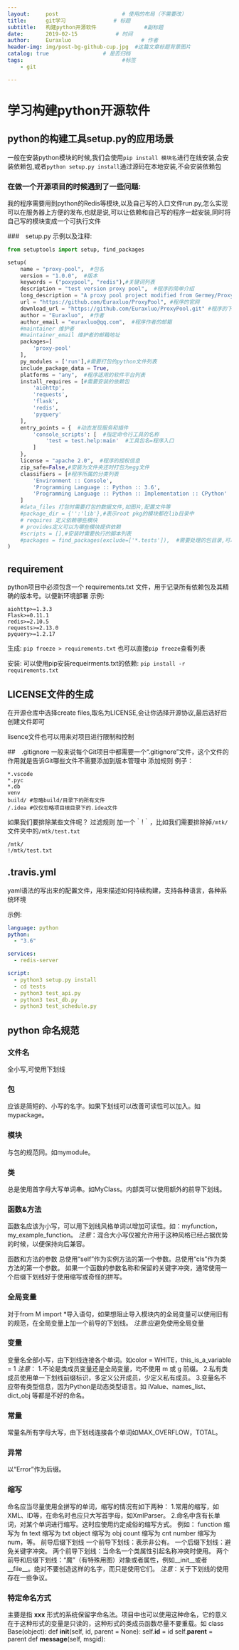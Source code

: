 ```yaml
---
layout:     post                    # 使用的布局（不需要改）
title:      git学习               # 标题 
subtitle:   构建python开源软件               #副标题
date:       2019-02-15            # 时间
author:     Euraxluo                      # 作者
header-img: img/post-bg-github-cup.jpg  #这篇文章标题背景图片
catalog: true                 # 是否归档
tags:                               #标签
    - git

---
```

# 学习构建python开源软件

## python的构建工具setup.py的应用场景
一般在安装python模块的时候,我们会使用`pip install 模块名`进行在线安装,会安装依赖包,或者`python setup.py install`通过源码在本地安装,不会安装依赖包

### 在做一个开源项目的时候遇到了一些问题:
我的程序需要用到python的Redis等模块,以及自己写的入口文件run.py,怎么实现可以在服务器上方便的发布,也就是说,可以让依赖和自己写的程序一起安装,同时将自己写的模块变成一个可执行文件

###　setup.py
示例以及注释:
```python
from setuptools import setup, find_packages

setup(  
    name = "proxy-pool",  #包名
    version = "1.0.0",  #版本
    keywords = ("poxypool", "redis"),#关键词列表
    description = "test version proxy pool",  #程序的简单介绍
    long_description = "A proxy pool project modified from Germey/ProxyPool",  #程序的详细介绍
    url = "https://github.com/Euraxluo/ProxyPool", #程序的官网 
    download_url = "https://github.com/Euraxluo/ProxyPool.git" #程序的下载地址
    author = "Euraxluo",  #作者
    author_email = "euraxluo@qq.com",  #程序作者的邮箱
  	#maintainer 维护者
	#maintainer_email 维护者的邮箱地址
	packages=[
    	'proxy-pool'
	],
    py_modules = ['run'],#需要打包的python文件列表
    include_package_data = True,  
    platforms = "any",  #程序适用的软件平台列表
    install_requires = [#需要安装的依赖包
        'aiohttp',
        'requests',
        'flask',
        'redis',
        'pyquery'
    ],
    entry_points = {  #动态发现服务和插件
        'console_scripts': [  #指定命令行工具的名称
            'test = test.help:main'  #工具包名=程序入口
        ]
    },
    license = "apache 2.0",  #程序的授权信息
    zip_safe=False,#安装为文件夹还时打包为egg文件
    classifiers = [#程序所属的分类列表
        'Environment :: Console',
        'Programming Language :: Python :: 3.6',
        'Programming Language :: Python :: Implementation :: CPython'
    ]
    #data_files 打包时需要打包的数据文件,如图片,配置文件等
    #package_dir = {'':'lib'},#表示root pkg的模块都在lib目录中
    # requires 定义依赖哪些模块
    # provides定义可以为哪些模块提供依赖
    #scripts = [],#安装时需要执行的脚本列表
    #packages = find_packages(exclude=['*.tests']),  #需要处理的包目录,可以手动增加手动增加packages参数很容易，刚刚我们用到了这个函数，它默认在和setup.py同一目录下搜索各个含有 __init__.py的包。其实我们可以将包统一放在一个src目录中，另外，这个包内可能还有aaa.txt文件和data数据文件夹,也可以使用exclude排除一些特定的包
)
```
## requirement
python项目中必须包含一个 requirements.txt 文件，用于记录所有依赖包及其精确的版本号。以便新环境部署
示例:
```
aiohttp>=1.3.3
Flask>=0.11.1
redis>=2.10.5
requests>=2.13.0
pyquery>=1.2.17

```
生成:
`pip freeze > requirements.txt`
也可以直接`pip freeze`查看列表

安装:
可以使用pip安装requeirments.txt的依赖:
`pip install -r requirements.txt`

## LICENSE文件的生成
在开源仓库中选择create files,取名为LICENSE,会让你选择开源协议,最后选好后创建文件即可

lisence文件也可以用来对项目进行限制和控制

##　.gitignore
一般来说每个Git项目中都需要一个“.gitignore”文件，这个文件的作用就是告诉Git哪些文件不需要添加到版本管理中
添加规则
例子：
```gitinore
*.vscode
*.pyc
*.db
venv
build/ #忽略build/目录下的所有文件
/.idea #仅仅忽略项目根目录下的.idea文件
```
如果我们要排除某些文件呢？
过滤规则
加一个｀!｀，比如我们需要排除掉`/mtk/`文件夹中的`/mtk/test.txt`
```
/mtk/
!/mtk/test.txt
```

## .travis.yml
yaml语法的写出来的配置文件，用来描述如何持续构建，支持各种语言，各种系统环境

示例:
```yml
language: python
python:
  - "3.6"

services:
  - redis-server

script: 
  - python3 setup.py install
  - cd tests
  - python3 test_api.py
  - python3 test_db.py
  - python3 test_schedule.py
```



## python 命名规范
### 文件名
全小写,可使用下划线

### 包
应该是简短的、小写的名字。如果下划线可以改善可读性可以加入。如mypackage。

### 模块
与包的规范同。如mymodule。

### 类
总是使用首字母大写单词串。如MyClass。内部类可以使用额外的前导下划线。

### 函数&方法
函数名应该为小写，可以用下划线风格单词以增加可读性。如：myfunction，my_example_function。
*注意*：混合大小写仅被允许用于这种风格已经占据优势的时候，以便保持向后兼容。

函数和方法的参数
总使用“self”作为实例方法的第一个参数。总使用“cls”作为类方法的第一个参数。
如果一个函数的参数名称和保留的关键字冲突，通常使用一个后缀下划线好于使用缩写或奇怪的拼写。

### 全局变量
对于from M import *导入语句，如果想阻止导入模块内的全局变量可以使用旧有的规范，在全局变量上加一个前导的下划线。
*注意*:应避免使用全局变量

### 变量
变量名全部小写，由下划线连接各个单词。如color = WHITE，this_is_a_variable = 1
*注意*：
1.不论是类成员变量还是全局变量，均不使用 m 或 g 前缀。
2.私有类成员使用单一下划线前缀标识，多定义公开成员，少定义私有成员。
3.变量名不应带有类型信息，因为Python是动态类型语言。如 iValue、names_list、dict_obj 等都是不好的命名。

### 常量
常量名所有字母大写，由下划线连接各个单词如MAX_OVERFLOW，TOTAL。

### 异常
以“Error”作为后缀。

### 缩写
命名应当尽量使用全拼写的单词，缩写的情况有如下两种：
1.常用的缩写，如XML、ID等，在命名时也应只大写首字母，如XmlParser。
2.命名中含有长单词，对某个单词进行缩写。这时应使用约定成俗的缩写方式。
例如：
function 缩写为 fn
text 缩写为 txt
object 缩写为 obj
count 缩写为 cnt
number 缩写为 num，等。
前导后缀下划线
一个前导下划线：表示非公有。
一个后缀下划线：避免关键字冲突。
两个前导下划线：当命名一个类属性引起名称冲突时使用。
两个前导和后缀下划线：“魔”（有特殊用图）对象或者属性，例如__init__或者__file__。绝对不要创造这样的名字，而只是使用它们。
*注意*：关于下划线的使用存在一些争议。

### 特定命名方式
主要是指 __xxx__ 形式的系统保留字命名法。项目中也可以使用这种命名，它的意义在于这种形式的变量是只读的，这种形式的类成员函数尽量不要重载。如
class Base(object):
def __init__(self, id, parent = None):
self.__id__ = id
self.__parent__ = parent
def __message__(self, msgid):